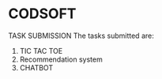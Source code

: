 # CODSOFT
TASK SUBMISSION 
The tasks submitted are:
1. TIC TAC TOE
2. Recommendation system
3. CHATBOT
